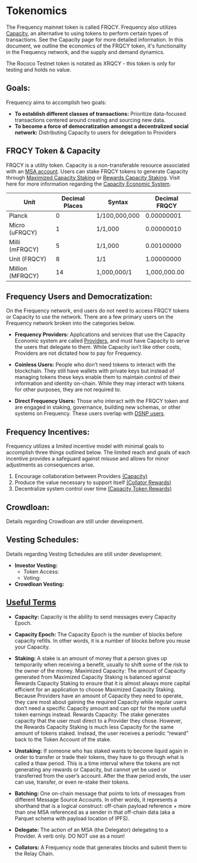 # Tokenomics
The Frequency mainnet token is called FRQCY. 
Frequency also utilizes [Capacity](#glossary/capacity), an alternative to using tokens to perform certain types of transactions. 
See the Capacity page for more detailed information. 
In this document, we outline the economics of the FRQCY token, it's functionality in the Frequency network, and the supply and demand dynamics. 

The Rococo Testnet token is notated as XRQCY - this token is only for testing and holds no value. 

## Goals:

Frequency aims to accomplish two goals:

* **To establish different classes of transactions:** Prioritize data-focused transactions centered around creating and sourcing new data. 
* **To become a force of democratization amongst a decentralized social network:** Distributing Capacity to users for delegation to Providers 

## FRQCY Token & Capacity

FRQCY is a utility token. Capacity is a non-transferable resource associated with an [MSA account](#2-message-source-account-msa). 
Users can stake FRQCY tokens to generate Capacity through [Maximized Capacity Staking](#2-maximized-capacity-staking-for-applications-and-services) or [Rewards Capacity Staking](#1-rewards-capacity-staking-for-users). 
Visit here for more information regarding the [Capacity Economic System](Capacity.md).

| Unit   | Decimal Places | Syntax        | Decimal FRQCY |
| -----  | -------------- | ------------- | ------------- |
| Planck | 0	   	      | 1/100,000,000 | 0.00000001    |
| Micro (uFRQCY) | 1    	| 1/1,000		  | 0.00000010    |
| Milli (mFRQCY) | 5   	   | 1/1,000		  | 0.00100000    |
| Unit (FRQCY)   | 8   	   | 1/1			  | 1.00000000    |
| Million (MFRQCY) | 14		| 1,000,000/1	  | 1,000,000.00  |

## Frequency Users and Democratization:

On the Frequency network, end users do not need to access FRQCY tokens or Capacity to use the network. 
There are a few primary users on the Frequency network broken into the categories below.

* **Frequency Providers:**
Applications and services that use the Capacity Economic system are called [Providers](#provider), and must have Capacity to serve the users that delegate to them. 
While Capacity isn’t like other costs, Providers are not dictated how to pay for Frequency. 

* **Coinless Users:**
People who don’t need tokens to interact with the blockchain. 
They still have wallets with private keys but instead of managing tokens these keys enable them to maintain control of their information and identity on-chain. 
While they may interact with tokens for other purposes, they are not required to. 

* **Direct Frequency Users:**
	Those who interact with the FRQCY token and are engaged in staking, governance, building new schemas, or other systems on Frequency. 
	These users overlap with [DSNP users](https://spec.dsnp.org/index.html).

## Frequency Incentives: 
Frequency utilizes a limited incentive model with minimal goals to accomplish three things outlined below. 
The limited reach and goals of each incentive provides a safeguard against misuse and allows for minor adjustments as consequences arise.

1. Encourage collaboration between Providers [(Capacity)](Capacity.md)
2. Produce the value necessary to support itself [(Collator Rewards)](Collators.md)
3. Decentralize system control over time [(Capacity Token Rewards)](#1.-incentive-alignment)


## Crowdloan: 
Details regarding Crowdloan are still under development.

## Vesting Schedules:
Details regarding Vesting Schedules are still under development.

* **Investor Vesting:**
	* Token Access:
	* Voting:  
*  **Crowdloan Vesting:**

## [Useful Terms](#glossary) 

* **Capacity:** Capacity is the ability to send messages every Capacity Epoch.

* **Capacity Epoch:** The Capacity Epoch is the number of blocks before capacity refills. 
In other words, it is a number of blocks before you reuse your Capacity.

* **Staking:** A stake is an amount of money that a person gives up temporarily when receiving a benefit, usually to shift some of the risk to the owner of the money.
Maximized Capacity: The amount of Capacity generated from Maximized Capacity Staking is balanced against Rewards Capacity Staking to ensure that it is almost always more capital efficient for an application to choose Maximized Capacity Staking. 
Because Providers have an amount of Capacity they need to operate, they care most about gaining the required Capacity while regular users don’t need a specific Capacity amount and can opt for the more useful token earnings instead.
Rewards Capacity: The stake generates capacity that the user must direct to a Provider they chose. 
However, the Rewards Capacity Staking is much less Capacity for the same amount of tokens staked. 
Instead, the user receives a periodic “reward” back to the Token Account of the stake.
 
* **Unstaking:** If someone who has staked wants to become liquid again in order to transfer or trade their tokens, they have to go through what is called a thaw period. 
This is a time interval where the tokens are not generating any rewards or Capacity, but cannot yet be used or transferred from the user’s account. 
After the thaw period ends, the user can use, transfer, or even re-stake their tokens.

* **Batching:** One on-chain message that points to lots of messages from different Message Source Accounts. 
In other words, it represents a shorthand that is a logical construct: off-chain payload reference + more than one MSA referenced as a sender in that off-chain data (aka a Parquet schema with payload location of IPFS).

* **Delegate:** The action of an MSA (the Delegator) delegating to a Provider. 
A verb only. DO NOT use as a noun!

* **Collators:** A Frequency node that generates blocks and submit them to the Relay Chain.
